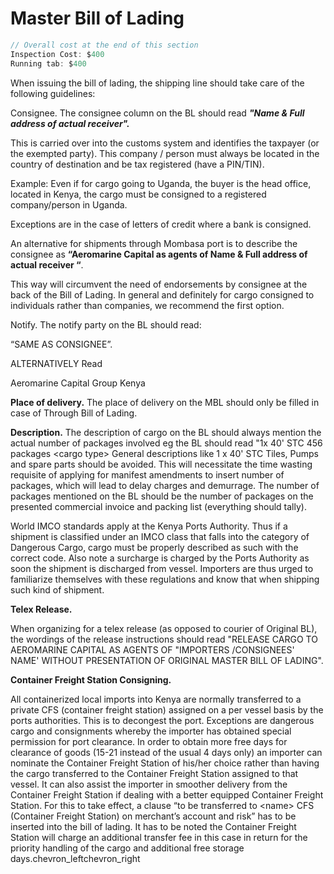 # Master Bill of Lading

```csharp
// Overall cost at the end of this section
Inspection Cost: $400
Running tab: $400
```

When issuing the bill of lading, the shipping line should take care of the following guidelines: 

Consignee. The consignee column on the BL should read _**"Name & Full address of actual receiver".**_

This is carried over into the customs system and identifies the taxpayer \(or the exempted party\). This company / person must always be located in the country of destination and be tax registered \(have a PIN/TIN\).

Example: Even if for cargo going to Uganda, the buyer is the head office, located in Kenya, the cargo must be consigned to a registered company/person in Uganda.

Exceptions are in the case of letters of credit where a bank is consigned.

An alternative for shipments through Mombasa port is to describe the consignee as **“Aeromarine Capital as agents of Name & Full address of actual receiver “**.

This way will circumvent the need of endorsements by consignee at the back of the Bill of Lading. In general and definitely for cargo consigned to individuals rather than companies, we recommend the first option. 

Notify. The notify party on the BL should read: 

“SAME AS CONSIGNEE”. 

ALTERNATIVELY Read 

Aeromarine Capital Group Kenya

**Place of delivery.** The place of delivery on the MBL should only be filled in case of Through Bill of Lading.

**Description.** The description of cargo on the BL should always mention the actual number of packages involved eg the BL should read "1x 40' STC 456 packages &lt;cargo type&gt; General descriptions like 1 x 40' STC Tiles, Pumps and spare parts should be avoided. This will necessitate the time wasting requisite of applying for manifest amendments to insert number of packages, which will lead to delay charges and demurrage. The number of packages mentioned on the BL should be the number of packages on the presented commercial invoice and packing list \(everything should tally\).

World IMCO standards apply at the Kenya Ports Authority. Thus if a shipment is classified under an IMCO class that falls into the category of Dangerous Cargo, cargo must be properly described as such with the correct code. Also note a surcharge is charged by the Ports Authority as soon the shipment is discharged from vessel. Importers are thus urged to familiarize themselves with these regulations and know that when shipping such kind of shipment.

**Telex Release.**

When organizing for a telex release \(as opposed to courier of Original BL\), the wordings of the release instructions should read "RELEASE CARGO TO AEROMARINE CAPITAL AS AGENTS OF "IMPORTERS /CONSIGNEES' NAME' WITHOUT PRESENTATION OF ORIGINAL MASTER BILL OF LADING".

**Container Freight Station Consigning.**

All containerized local imports into Kenya are normally transferred to a private CFS \(container freight station\) assigned on a per vessel basis by the ports authorities. This is to decongest the port. Exceptions are dangerous cargo and consignments whereby the importer has obtained special permission for port clearance. In order to obtain more free days for clearance of goods \(15-21 instead of the usual 4 days only\) an importer can nominate the Container Freight Station of his/her choice rather than having the cargo transferred to the Container Freight Station assigned to that vessel. It can also assist the importer in smoother delivery from the Container Freight Station if dealing with a better equipped Container Freight Station. For this to take effect, a clause “to be transferred to &lt;name&gt; CFS \(Container Freight Station\) on merchant’s account and risk” has to be inserted into the bill of lading. It has to be noted the Container Freight Station will charge an additional transfer fee in this case in return for the priority handling of the cargo and additional free storage days.chevron\_leftchevron\_right  


